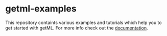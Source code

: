 # getml-examples

This repository containts various examples and tutorials which help you to get started with
getML. For more info check out the [documentation](https://docs.getml.com).
